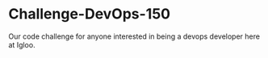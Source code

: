 # Challenge-DevOps-150
Our code challenge for anyone interested in being a devops developer here at Igloo.

